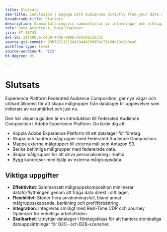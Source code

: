 ```yaml
---
title: Slutsats
seo-title: Conclusion | Engage with audiences directly from your data warehouse using Federated Audience Composition
breadcrumb-title: Slutsats
description: Sammanfattningsvis sammanfattar vi inlärningar och viktiga uppgifter.
role: Data Architect, Data Engineer
jira: KT-18743
exl-id: 19f3065a-c439-44b6-9888-664c9a5cb33c
source-git-commit: 93b787112134919444150974c7149dc10c2d0ca6
workflow-type: tm+mt
source-wordcount: '153'
ht-degree: 0%

---
```


# Slutsats

Experience Platform Federated Audience Composition, ger nya vägar och utökad åtkomst för att skapa målgrupper från datalager till upplevelser som initierats av varumärket och just nu.

Den här visuella guiden är en introduktion till Federated Audience Composition i Adobe Experience Platform. Du lärde dig att:

- Koppla Adobe Experience Platform till ett datalager för företag.
- Skapa och hantera målgrupper med Federated Audience Composition.
- Mappa externa målgrupper till externa mål som Amazon S3.
- Berika befintliga målgrupper med federerade data.
- Skapa målgrupper för att driva personalisering i realtid.
- Bygg kundresor med hjälp av externa målgruppsdata.

## Viktiga uppgifter

- **Effektivitet**: Sammansatt målgruppskomposition minimerar dataförflyttningen genom att fråga data direkt i ditt lager.
- **Flexibilitet**: Stöder flera användningsfall, bland annat målgruppsskapande, berikning och profilförbättring.
- **Integration**: Integreras smidigt med Real-Time CDP och Journey Optimizer för enhetliga arbetsflöden.
- **Skalbarhet**: Utnyttjar datalager i företagsklass för att hantera storskaliga datauppsättningar för B2C- och B2B-scenarier.
